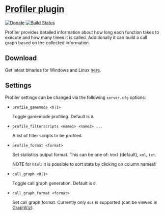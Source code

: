 [Profiler plugin][github]
=========================

[![Donate][donate_button]][donate]
[![Build Status][build_status]][build]

Profiler provides detailed information about how long each function takes to
execute and how many times it is called. Additionally it can build a call
graph based on the collected information.

Download
--------

Get latest binaries for Windows and Linux [here][download].

Settings
--------

Profiler settings can be changed via the following `server.cfg` options:

*	`profile_gamemode <0|1>`

	Toggle gamemode profiling. Default is `0`.

*	`profile_filterscripts <name1> <name2> ...`

	A list of filter scripts to be profiled.

*	`profile_format <format>`

	Set statistics output format. This can be one of: `html` (default), `xml`,
	`txt`.

	NOTE for `html`: it is possible to sort stats by clicking on column names!!

*	`call_graph <0|1>`

	Toggle call graph generation. Default is `0`.

*	`call_graph_format <format>`

	Set call graph format. Currently only `dot` is supported (can be viewed
	in [GraphViz][graphviz]).

[github]: https://github.com/Zeex/samp-plugin-profiler
[donate]: http://pledgie.com/campaigns/19751
[donate_button]: http://www.pledgie.com/campaigns/19751.png
[build]: https://travis-ci.org/Zeex/samp-plugin-profiler
[build_status]: https://travis-ci.org/Zeex/samp-plugin-profiler.png?branch=master
[download]: https://github.com/Zeex/samp-plugin-profiler/releases 
[graphviz]: http://www.graphviz.org
